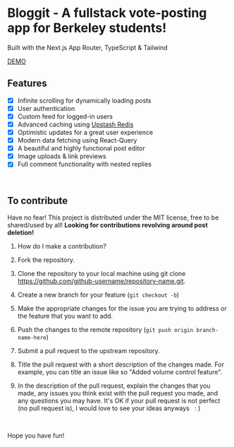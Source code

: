 # Bloggit - A fullstack vote-posting app for Berkeley students! 

Built with the Next.js App Router, TypeScript & Tailwind

[DEMO](https://bloggit-ad45.vercel.app/)
<br>

## Features

- [x] Infinite scrolling for dynamically loading posts
- [x] User authentication
- [x] Custom feed for logged-in users
- [x] Advanced caching using [Upstash Redis](https://upstash.com)
- [x] Optimistic updates for a great user experience
- [x] Modern data fetching using React-Query
- [x] A beautiful and highly functional post editor
- [x] Image uploads & link previews 
- [x] Full comment functionality with nested replies
<br> 

## To contribute 

Have no fear! This project is distributed under the MIT license, free to be shared/used by all!
**Looking for contributions revolving around post deletion!**

1. How do I make a contribution? 

1. Fork the repository. 

1. Clone the repository to your local machine using git clone https://github.com/github-username/repository-name.git.

1. Create a new branch for your feature (`git checkout -b`)

1. Make the appropriate changes for the issue you are trying to address or the feature that you want to add.

1. Push the changes to the remote repository (`git push origin branch-name-here`)

1. Submit a pull request to the upstream repository.

1. Title the pull request with a short description of the changes made. For example, you can title an issue like so "Added volume control feature".

1. In the description of the pull request, explain the changes that you made, any issues you think exist with the pull request you made, and any questions you may have. It's OK if your pull request is not perfect (no pull request is), I would love to see your ideas anyways &nbsp; 
: \)
<br> 

Hope you have fun!